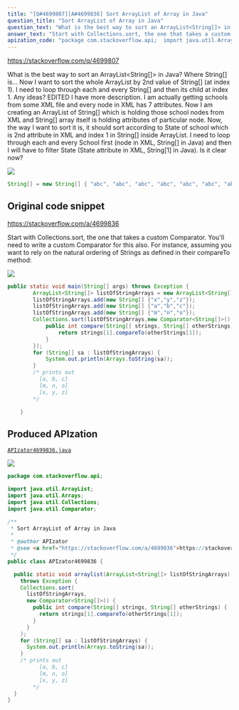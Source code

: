 ```yaml
---
title: "[Q#4699807][A#4699836] Sort ArrayList of Array in Java"
question_title: "Sort ArrayList of Array in Java"
question_text: "What is the best way to sort an ArrayList<String[]> in Java? Where String[] is... Now I want to sort the whole ArrayList by 2nd value of String[] (at index 1). I need to loop through each and every String[] and then its child at index 1. Any ideas? EDITED I have more description. I am actually getting schools from some XML file and every node in XML has 7 attributes. Now I am creating an ArrayList of String[] which is holding those school nodes from XML and String[] array itself is holding attributes of particular node. Now, the way I want to sort it is, it should sort according to State of school which is 2nd attribute in XML and index 1 in String[] inside ArrayList. I need to loop through each and every School first (node in XML, String[] in Java) and then I will have to filter State (State attribute in XML, String[1] in Java). Is it clear now?"
answer_text: "Start with Collections.sort, the one that takes a custom Comparator.  You'll need to write a custom Comparator for this also. For instance, assuming you want to rely on the natural ordering of Strings as defined in their compareTo method:"
apization_code: "package com.stackoverflow.api;  import java.util.ArrayList; import java.util.Arrays; import java.util.Collections; import java.util.Comparator;  /**  * Sort ArrayList of Array in Java  *  * @author APIzator  * @see <a href=\"https://stackoverflow.com/a/4699836\">https://stackoverflow.com/a/4699836</a>  */ public class APIzator4699836 {    public static void arraylist(ArrayList<String[]> listOfStringArrays)     throws Exception {     Collections.sort(       listOfStringArrays,       new Comparator<String[]>() {         public int compare(String[] strings, String[] otherStrings) {           return strings[1].compareTo(otherStrings[1]);         }       }     );     for (String[] sa : listOfStringArrays) {       System.out.println(Arrays.toString(sa));     }     /* prints out            [a, b, c]           [m, n, o]           [x, y, z]         */   } }"
---
```


https://stackoverflow.com/q/4699807

What is the best way to sort an ArrayList&lt;String[]&gt; in Java?
Where String[] is...
Now I want to sort the whole ArrayList by 2nd value of String[] (at index 1). I need to loop through each and every String[] and then its child at index 1.
Any ideas?
EDITED
I have more description. I am actually getting schools from some XML file and every node in XML has 7 attributes. Now I am creating an ArrayList of String[] which is holding those school nodes from XML and String[] array itself is holding attributes of particular node.
Now, the way I want to sort it is, it should sort according to State of school which is 2nd attribute in XML and index 1 in String[] inside ArrayList.
I need to loop through each and every School first (node in XML, String[] in Java) and then I will have to filter State (State attribute in XML, String[1] in Java).
Is it clear now?


<div class="code-logo"><img src="/stackoverflow.png" /></div>

```java
String[] = new String[] { "abc", "abc", "abc", "abc", "abc", "abc", "abc" };
```


## Original code snippet

https://stackoverflow.com/a/4699836

Start with Collections.sort, the one that takes a custom Comparator.  You&#x27;ll need to write a custom Comparator for this also.
For instance, assuming you want to rely on the natural ordering of Strings as defined in their compareTo method:

<div class="code-logo"><img src="/stackoverflow.png" /></div>

```java
public static void main(String[] args) throws Exception {
        ArrayList<String[]> listOfStringArrays = new ArrayList<String[]>();
        listOfStringArrays.add(new String[] {"x","y","z"});
        listOfStringArrays.add(new String[] {"a","b","c"});
        listOfStringArrays.add(new String[] {"m","n","o"});
        Collections.sort(listOfStringArrays,new Comparator<String[]>() {
            public int compare(String[] strings, String[] otherStrings) {
                return strings[1].compareTo(otherStrings[1]);
            }
        });
        for (String[] sa : listOfStringArrays) {
            System.out.println(Arrays.toString(sa));
        }
        /* prints out 
          [a, b, c]
          [m, n, o]
          [x, y, z]
        */ 

    }
```

## Produced APIzation

[`APIzator4699836.java`](https://github.com/pasqualesalza/apization/raw/main/data/search/APIzator4699836.java)

<div class="code-logo"><img src="/apizator.png" /></div>

```java
package com.stackoverflow.api;

import java.util.ArrayList;
import java.util.Arrays;
import java.util.Collections;
import java.util.Comparator;

/**
 * Sort ArrayList of Array in Java
 *
 * @author APIzator
 * @see <a href="https://stackoverflow.com/a/4699836">https://stackoverflow.com/a/4699836</a>
 */
public class APIzator4699836 {

  public static void arraylist(ArrayList<String[]> listOfStringArrays)
    throws Exception {
    Collections.sort(
      listOfStringArrays,
      new Comparator<String[]>() {
        public int compare(String[] strings, String[] otherStrings) {
          return strings[1].compareTo(otherStrings[1]);
        }
      }
    );
    for (String[] sa : listOfStringArrays) {
      System.out.println(Arrays.toString(sa));
    }
    /* prints out 
          [a, b, c]
          [m, n, o]
          [x, y, z]
        */
  }
}

```